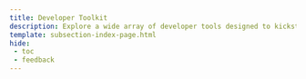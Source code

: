 ```yaml
---
title: Developer Toolkit
description: Explore a wide array of developer tools designed to kickstart your development journey in building dApps on a Tanssi EVM or Substrate appchain.
template: subsection-index-page.html
hide:
 - toc
 - feedback
---
```

